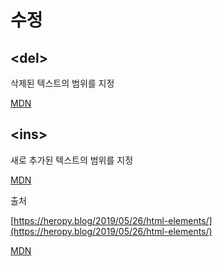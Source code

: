 # 수정

## \<del>
삭제된 텍스트의 범위를 지정

[MDN](https://developer.mozilla.org/ko/docs/Web/HTML/Element/del)

## \<ins>
새로 추가된 텍스트의 범위를 지정

[MDN](https://developer.mozilla.org/ko/docs/Web/HTML/Element/ins)

출처

[https://heropy.blog/2019/05/26/html-elements/](https://heropy.blog/2019/05/26/html-elements/)

[MDN](https://developer.mozilla.org/ko/)